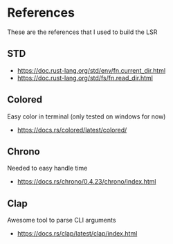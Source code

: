 # References

These are the references that I used to build the LSR

## STD

- https://doc.rust-lang.org/std/env/fn.current_dir.html
- https://doc.rust-lang.org/std/fs/fn.read_dir.html

## Colored

Easy color in terminal (only tested on windows for now)

- https://docs.rs/colored/latest/colored/

## Chrono

Needed to easy handle time

- https://docs.rs/chrono/0.4.23/chrono/index.html

## Clap

Awesome tool to parse CLI arguments

- https://docs.rs/clap/latest/clap/index.html